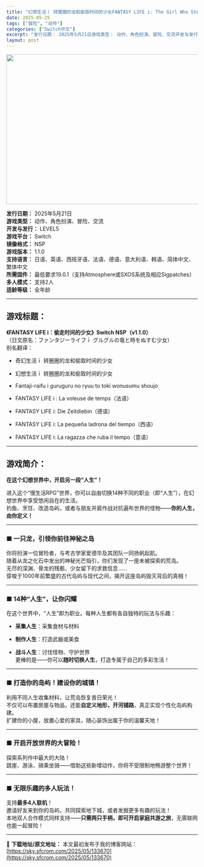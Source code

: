 ```yaml
---
title: "幻想生活ｉ 转圈圈的龙和偷取时间的少女FANTASY LIFE i: The Girl Who Steals Time Switch NSP (v1.1.0)中文"
date: 2025-05-25
tags: ["冒险", "动作"]
categories: ["Switch中文"]
excerpt: "发行日期： 2025年5月21日游戏类型： 动作、角色扮演、冒险、交流开发与发行： LEVEL5游戏平台： Switch镜像格式： NSP游戏版本： 1.1.0支持语言： 日语、英语、西班牙语、法语、德语、意大利语、韩语、简体中文、繁体中文所需固件： 最低要求19.0.1（支持Atmosphere或&hellip;"
layout: post
---
```


<img class="aligncenter size-full wp-image-133668" src="https://sky.sfcrom.com/wp-content/uploads/2025/05/2025052504071116.webp" alt="" width="700" height="393" />
<p data-start="23" data-end="281"><strong data-start="23" data-end="32">发行日期：</strong> 2025年5月21日<br data-start="43" data-end="46" /><strong data-start="46" data-end="55">游戏类型：</strong> 动作、角色扮演、冒险、交流<br data-start="69" data-end="72" /><strong data-start="72" data-end="82">开发与发行：</strong> LEVEL5<br data-start="89" data-end="92" /><strong data-start="92" data-end="101">游戏平台：</strong> Switch<br data-start="108" data-end="111" /><strong data-start="111" data-end="120">镜像格式：</strong> NSP<br data-start="124" data-end="127" /><strong data-start="127" data-end="136">游戏版本：</strong> 1.1.0<br data-start="142" data-end="145" /><strong data-start="145" data-end="154">支持语言：</strong> 日语、英语、西班牙语、法语、德语、意大利语、韩语、简体中文、繁体中文<br data-start="189" data-end="192" /><strong data-start="192" data-end="201">所需固件：</strong> 最低要求19.0.1（支持Atmosphere或SXOS系统及相应Sigpatches）<br data-start="246" data-end="249" /><strong data-start="249" data-end="258">多人模式：</strong> 支持2人<br data-start="263" data-end="266" /><strong data-start="266" data-end="275">适龄等级：</strong> 全年龄</p>


<hr data-start="283" data-end="286" />

<h2 data-start="288" data-end="296">游戏标题：</h2>
<p data-start="297" data-end="388"><strong data-start="297" data-end="343">《FANTASY LIFE i：偷走时间的少女》Switch NSP（v1.1.0）</strong><br data-start="343" data-end="346" />（日文原名：ファンタジーライフｉ グルグルの竜と時をぬすむ少女）<br data-start="378" data-end="381" />别名翻译：</p>

<ul data-start="389" data-end="686">
 	<li data-start="389" data-end="412">
<p data-start="391" data-end="412">奇幻生活ｉ 转圈圈的龙和偷取时间的少女</p>
</li>
 	<li data-start="413" data-end="436">
<p data-start="415" data-end="436">幻想生活ｉ 转圈圈的龙和偷取时间的少女</p>
</li>
 	<li data-start="437" data-end="497">
<p data-start="439" data-end="497">Fantaji-raifu i guruguru no ryuu to toki wonusumu shoujo</p>
</li>
 	<li data-start="498" data-end="542">
<p data-start="500" data-end="542">FANTASY LIFE i : La voleuse de temps（法语）</p>
</li>
 	<li data-start="543" data-end="581">
<p data-start="545" data-end="581">FANTASY LIFE i: Die Zeitdiebin（德语）</p>
</li>
 	<li data-start="582" data-end="635">
<p data-start="584" data-end="635">FANTASY LIFE i: La pequeña ladrona del tiempo（西语）</p>
</li>
 	<li data-start="636" data-end="686">
<p data-start="638" data-end="686">FANTASY LIFE i: La ragazza che ruba il tempo（意语）</p>
</li>
</ul>

<hr data-start="688" data-end="691" />

<h2 data-start="693" data-end="701">游戏简介：</h2>
<p data-start="703" data-end="726"><strong data-start="703" data-end="726">在这个幻想世界中，开启另一段“人生”！</strong></p>
<p data-start="728" data-end="830">进入这个“慢生活RPG”世界，你可以自由切换14种不同的职业（即“人生”），在幻想世界中享受悠闲自在的生活。<br data-start="782" data-end="785" />钓鱼、烹饪、改造岛屿，或者与朋友并肩作战对抗遍布世界的怪物——<strong data-start="816" data-end="830">你的人生，由你定义！</strong></p>


<hr data-start="832" data-end="835" />

<h3 data-start="837" data-end="856">■ 一只龙，引领你前往神秘之岛</h3>
<p data-start="858" data-end="988">你将扮演一位冒险者，与考古学家爱德华及其团队一同扬帆起航。<br data-start="887" data-end="890" />随着从龙之化石中发出的神秘光芒指引，你们发现了一座未被探索的荒岛。<br data-start="923" data-end="926" />无尽的深渊、骨龙的残骸、少女留下的求救信息……<br data-start="949" data-end="952" />穿梭于1000年前繁盛的古代岛屿与现代之间，揭开这座岛屿毁灭背后的真相！</p>


<hr data-start="990" data-end="993" />

<h3 data-start="995" data-end="1013">■ 14种“人生”，让你闪耀</h3>
<p data-start="1015" data-end="1050">在这个世界中，“人生”即为职业。每种人生都有各自独特的玩法与乐趣：</p>

<ul data-start="1051" data-end="1149">
 	<li data-start="1051" data-end="1071">
<p data-start="1053" data-end="1071"><strong data-start="1053" data-end="1061">采集人生</strong>：采集食材与材料</p>
</li>
 	<li data-start="1072" data-end="1092">
<p data-start="1074" data-end="1092"><strong data-start="1074" data-end="1082">制作人生</strong>：打造武器或美食</p>
</li>
 	<li data-start="1093" data-end="1149">
<p data-start="1095" data-end="1149"><strong data-start="1095" data-end="1103">战斗人生</strong>：讨伐怪物、守护世界<br data-start="1113" data-end="1116" />更棒的是——你可以<strong data-start="1125" data-end="1135">随时切换人生</strong>，打造专属于自己的多彩生活！</p>
</li>
</ul>

<hr data-start="1151" data-end="1154" />

<h3 data-start="1156" data-end="1176">■ 打造你的岛屿！建设你的城镇！</h3>
<p data-start="1178" data-end="1275">利用不同人生收集材料，让荒岛恢复昔日荣光！<br data-start="1199" data-end="1202" />不仅可以布置房屋与物品，还能<strong data-start="1216" data-end="1230">自定义地形，开河铺路</strong>，真正实现个性化岛屿构建。<br data-start="1243" data-end="1246" />扩建你的小屋，放置心爱的家具，随心装饰出属于你的温馨天地！</p>


<hr data-start="1277" data-end="1280" />

<h3 data-start="1282" data-end="1299">■ 开启开放世界的大冒险！</h3>
<p data-start="1301" data-end="1351">探索系列作中最大的大陆！<br data-start="1313" data-end="1316" />跳崖、游泳、骑乘坐骑——借助这些新增动作，你将不受限制地畅游整个世界！</p>


<hr data-start="1353" data-end="1356" />

<h3 data-start="1358" data-end="1374">■ 无限乐趣的多人玩法！</h3>
<p data-start="1376" data-end="1473">支持<strong data-start="1378" data-end="1388">最多4人联机</strong>！<br data-start="1389" data-end="1392" />邀请好友来到你的岛屿，共同探索地下城，或者发掘更多有趣的玩法！<br data-start="1423" data-end="1426" />本地双人合作模式同样支持——<strong data-start="1440" data-end="1461">只需两只手柄，即可开启家庭共游之旅</strong>，无需联网也能一起冒险！</p>

---
📖 **下载地址/原文地址：** 本文最初发布于我的博客网站：[https://sky.sfcrom.com/2025/05/133670](https://sky.sfcrom.com/2025/05/133670)
